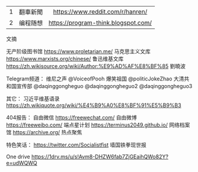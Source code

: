 ||||
|:-:|:-:|:-:|
|1|翻車新聞|https://www.reddit.com/r/hanren/|
|2|编程随想|https://program-think.blogspot.com/|

文摘

无产阶级图书馆
https://www.proletarian.me/
马克思主义文库
https://www.marxists.org/chinese/
鲁迅维基文库
https://zh.wikisource.org/wiki/Author:%E9%AD%AF%E8%BF%85 
劉曉波

Telegram频道： 
维尼之声
@VoiceofPooh 
爆笑祖国
@politicJokeZhao
大清共和国宣传部
@daqinggongheguo
@daqinggongheguo2
@daqinggongheguo3

其它：
习近平维基语录
https://zh.wikiquote.org/wiki/%E4%B9%A0%E8%BF%91%E5%B9%B3

404报告：
自由微信
https://freewechat.com/
自由微博
https://freeweibo.com/ 
端点星计划
https://terminus2049.github.io/ 
网络档案馆
https://archive.org/
热点聚焦

特色笑话：
https://twitter.com/Socialistfist 墙国铁拳现世报

One drive
https://1drv.ms/u/s!Avm8-DHZW6fab7ZjGEaihQWo82Y?e=udWQWQ
